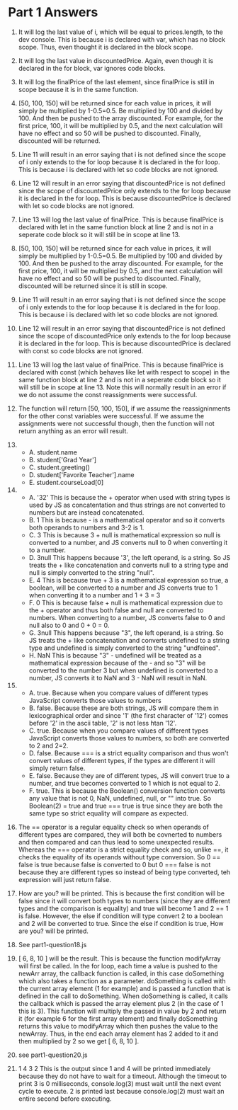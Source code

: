 # Part 1 Answers

1. It will log the last value of i, which will be equal to prices.length, to the dev console. This is because i is declared with var, which has no block scope. Thus, even thought it is declared in the block scope.
2. It will log the last value in discountedPrice. Again, even though it is declared in the for block, var ignores code blocks.
3. It will log the finalPrice of the last element, since finalPrice is still in scope because it is in the same function.
4.  [50, 100, 150] will be returned since for each value in prices, it will simply be multiplied by 
1-0.5=0.5. Be multiplied by 100 and divided by 100. And then be pushed to the array discounted. For example, for the first price, 100, it will be multiplied by 0.5, and the next calculation will have no effect and so 50 will be pushed to discounted. Finally, discounted will be returned.
5. Line 11 will result in an error saying that i is not defined since the scope of i only extends to the for loop because it is declared in the for loop. This is because i is declared with let so code blocks are not ignored.
6. Line 12 will result in an error saying that discountedPrice is not defined since the scope of discountedPrice only extends to the for loop because it is declared in the for loop. This is because discountedPrice is declared with let so code blocks are not ignored.
7. Line 13 will log the last value of finalPrice. This is because finalPrice is declared with let in the same function block at line 2 and is not in a seperate code block so it will still be in scope at line 13.
8. [50, 100, 150] will be returned since for each value in prices, it will simply be multiplied by 
1-0.5=0.5. Be multiplied by 100 and divided by 100. And then be pushed to the array discounted. For example, for the first price, 100, it will be multiplied by 0.5, and the next calculation will have no effect and so 50 will be pushed to discounted. Finally, discounted will be returned since it is still in scope.
9. Line 11 will result in an error saying that i is not defined since the scope of i only extends to the for loop because it is declared in the for loop. This is because i is declared with let so code blocks are not ignored.
10. Line 12 will result in an error saying that discountedPrice is not defined since the scope of discountedPrice only extends to the for loop because it is declared in the for loop. This is because discountedPrice is declared with const so code blocks are not ignored.
11. Line 13 will log the last value of finalPrice. This is because finalPrice is declared with const (which behaves like let with respect to scope) in the same function block at line 2 and is not in a seperate code block so it will still be in scope at line 13. Note this will normally result in an error if we do not assume the const reassignments were successful.
12. The function will return [50, 100, 150], if we assume the reassigninments for the other const variables were successful. If we assume the assignments were not successful though, then the function will not return anything as an error will result.
13. 
    - A. student.name
    - B. student['Grad Year']
    - C. student.greeting()
    - D. student['Favorite Teacher'].name
    - E. student.courseLoad[0]

14. 
    - A. '32' This is because the + operator when used with string types is used by JS as concatentation and thus strings are not converted to numbers but are instead concatenated.
    -  B. 1 This is because - is a mathematical operator and so it converts both operands to numbers and 3-2 is 1.
    - C. 3 This is because 3 + null is mathematical expression so null is converted to a number, and JS converts null to 0 when converting it to a number.
    - D. 3null This happens because '3', the left operand, is a string. So JS treats the + like concatenation and converts null to a string type and null is simply converted to the string "null".
    - E. 4 This is because true + 3 is a mathematical expression so true, a boolean, will be converted to a number and JS converts true to 1 when converting it to a number and 1 + 3 = 3
    - F.  0 This is because false + null is mathematical expression due to the + operator and thus both false and null are converted to numbers. When converting to a number, JS converts false to 0 and null also to 0 and 0 + 0 = 0.
    - G. 3null This happens because "3", the left operand, is a string. So JS treats the + like concatenation and converts undefined to a string type and undefined is simply converted to the string "undfeined".
    - H. NaN This is because "3" - undefined will be treated as a mathematical expression because of the - and so "3" will be converted to the number 3 but when undefined is converted to a number, JS converts it to NaN and 3 - NaN will result in NaN. 

15. 
    - A. true. Because when you compare values of different types JavaScript converts those values to numbers
    - B. false. Because these are both strings, JS will compare them in lexicographical order and since '1' (the first character of '12') comes before '2' in the ascii table, '2' is not less htan '12'.
    - C. true.  Because when you compare values of different types JavaScript converts those values to numbers, so both are converted to 2 and 2=2.
    - D. false. Because === is a strict equality comparison and thus won't convert values of different types, if the types are different it will simply return false.
    - E. false. Because they are of different types, JS will convert true to a number, and true becomes converted to 1 which is not equal to 2.
    - F. true. This is because the Boolean() conversion function converts any value that is not 0, NaN, undefined, null, or "" into true. So Boolean(2) = true and true === true is true since they are both the same type so strict equality will compare as expected.
16. The == operator is a regular equality check so when operands of different types are compared, they will both be covnerted to numbers and then compared and can thus lead to some unexpected results. Whereas the === operator is a strict equality check and so, unlike ==, it checks the equality of its operands without type conversion. So 0 == false is true because false is converted to 0 but 0 === false is not because they are different types so instead of being type converted, teh expression will just return false.
17. How are you? will be printed. This is because the first condition will be false since it will convert both types to numbers (since they are different types and the comparison is equality) and true will become 1 and 2 == 1 is false. However, the else if condition will type convert 2 to a boolean and 2 will be converted to true. Since the else if condition is true, How are you? will be printed.
18. See part1-question18.js
19. [ 6, 8, 10 ] will be the result. This is because the function modifyArray will first be called. In the for loop, each time a value is pushed to the newArr array, the callback function is called, in this case doSomething which also takes a function as a parameter. doSomething is called with the current array element (1 for example) and is passed a function that is defined in the call to doSomething. When doSomething is called, it calls the callback which is passed the array element plus 2 (in the case of 1 this is 3). This function will multiply the passed in value by 2 and return it (for example 6 for the first array element) and finally doSomething returns this value to modifyArray which then pushes the value to the newArray. Thus, in the end each array element has 2 added to it and then multiplied by 2 so we get [ 6, 8, 10 ].
20. see part1-question20.js
21. 1 4 3 2 This is the output since 1 and 4 will be printed immediately because they do not have to wait for a timeout. Although the timeout to print 3 is 0 milliseconds, console.log(3) must wait until the next event cycle to execute. 2 is printed last because console.log(2) must wait an entire second before executing.